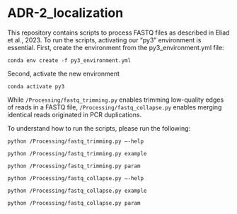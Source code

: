 # ADR-2_localization
This repository contains scripts to process FASTQ files as described in Eliad et al., 2023. 
To run the scripts, activating our “py3” environment is essential.
First, create the environment from the py3_environment.yml file:

`conda env create -f py3_environment.yml`

Second, activate the new environment

`conda activate py3`

While `/Processing/fastq_trimming.py` enables trimming low-quality edges of reads in a FASTQ file, `/Processing/fastq_collapse.py` enables merging identical reads originated in PCR duplications. 

To understand how to run the scripts, please run the following:

`python /Processing/fastq_trimming.py –-help`

`python /Processing/fastq_trimming.py example`

`python /Processing/fastq_trimming.py param`

`python /Processing/fastq_collapse.py –-help`

`python /Processing/fastq_collapse.py example`

`python /Processing/fastq_collapse.py param`
